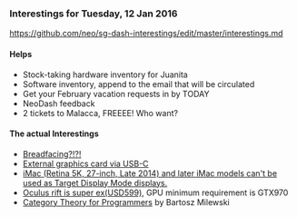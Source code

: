 ### Interestings for Tuesday, 12 Jan 2016

https://github.com/neo/sg-dash-interestings/edit/master/interestings.md

#### Helps
- Stock-taking hardware inventory for Juanita
- Software inventory, append to the email that will be circulated
- Get your February vacation requests in by TODAY
- NeoDash feedback
- 2 tickets to Malacca, FREEEE! Who want?

#### The actual Interestings
- [Breadfacing?!?!](http://www.buzzfeed.com/angelospagnolo/this-woman-smashing-her-face-into-bread-is-oddly-compelling#.hv8J7RMAa)
- [External graphics card via USB-C](http://www.gaminglaptopsjunky.com/external-gpu-with-thunderbolt-3usb-type-c/)
- [iMac (Retina 5K, 27-inch, Late 2014) and later iMac models can't be used as Target Display Mode displays.](https://support.apple.com/en-sg/HT204592)
- [Oculus rift is super ex(USD599)](https://shop.oculus.com/), GPU minimum requirement is GTX970
- [Category Theory for Programmers](http://bartoszmilewski.com/2014/10/28/category-theory-for-programmers-the-preface/) by Bartosz Milewski

